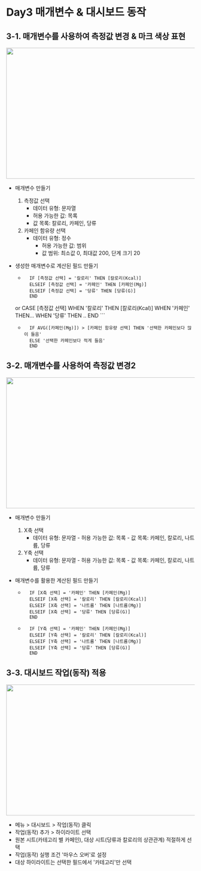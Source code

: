 # Day3 매개변수 & 대시보드 동작

## 3-1. 매개변수를 사용하여 측정값 변경 & 마크 색상 표현
<img src="01. 매개변수 사용해 측정값 변경&마크색상 표현.png" width="600" height="350">

- 매개변수 만들기
	1. 측정값 선택
		- 데이터 유형: 문자열
		- 허용 가능한 값: 목록
		- 값 목록: 칼로리, 카페인, 당류
	2. 카페인 함유량 선택
		- 데이터 유형: 정수
      		- 허용 가능한 값: 범위
      		- 값 범위: 최소값 0, 최대값 200, 단계 크기 20

- 생성한 매개변수로 계산된 필드 만들기
	- ```Tableau
		IF [측정값 선택] = '칼로리' THEN [칼로리(Kcal)]
		ELSEIF [측정값 선택] = '카페인' THEN [카페인(Mg)]
		ELSEIF [측정값 선택] = '당류' THEN [당류(G)]
		END

	or
	 CASE [측정값 선택]
		WHEN '칼로리' THEN [칼로리(Kcal)]
		WHEN '카페인' THEN...
		WHEN '당류' THEN ..
	 END
	  ```

	- ```Tableau
		IF AVG([카페인(Mg)]) > [카페인 함유량 선택] THEN '선택한 카페인보다 많이 들음'
		ELSE '선택한 카페인보다 적게 들음' 
		END
	  ```




## 3-2. 매개변수를 사용하여 측정값 변경2
<img src="02. 매개변수 사용해 측정값 변경2.png" width="600" height="350">

- 매개변수 만들기
	1. X축 선택
		- 데이터 유형: 문자열
        		- 허용 가능한 값: 목록
        		- 값 목록: 카페인, 칼로리, 나트륨, 당류
	2. Y축 선택
		- 데이터 유형: 문자열
        		- 허용 가능한 값: 목록
        		- 값 목록: 카페인, 칼로리, 나트륨, 당류

- 매개변수를 활용한 계산된 필드 만들기
	- ```Tableau
		IF [X축 선택] = '카페인' THEN [카페인(Mg)]
		ELSEIF [X축 선택] = '칼로리' THEN [칼로리(Kcal)]
		ELSEIF [X축 선택] = '나트륨' THEN [나트륨(Mg)]
		ELSEIF [X축 선택] = '당류' THEN [당류(G)]
		END
	  ```
	- ```Tableau
		IF [Y축 선택] = '카페인' THEN [카페인(Mg)]
		ELSEIF [Y축 선택] = '칼로리' THEN [칼로리(Kcal)]
		ELSEIF [Y축 선택] = '나트륨' THEN [나트륨(Mg)]
		ELSEIF [Y축 선택] = '당류' THEN [당류(G)]
		END
	  ```


## 3-3. 대시보드 작업(동작) 적용
<img src="03. 대시보드 작업(동작) 적용.png" width="600" height="350">

- 메뉴 > 대시보드 > 작업(동작) 클릭
- 작업(동작) 추가 > 하이라이트 선택
- 원본 시트(카테고리 별 카페인), 대상 시트(당류과 칼로리의 상관관계) 적절하게 선택
- 작업(동작) 실행 조건 '마우스 오버'로 설정
- 대상 하이라이트는 선택한 필드에서 '카테고리'만 선택

